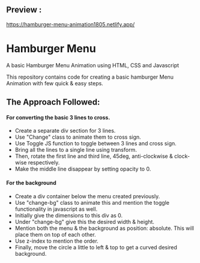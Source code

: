## Preview :  
https://hamburger-menu-animation1805.netlify.app/

# Hamburger Menu
A basic Hamburger Menu Animation using HTML, CSS and Javascript

This repository contains code for creating a basic hamburger Menu Animation with few quick & easy steps. 

## The Approach Followed:
#### For converting the basic 3 lines to cross.
- Create a separate div section for 3 lines.
- Use "Change" class to animate them to cross sign.
- Use Toggle JS function to toggle between 3 lines and cross sign.
- Bring all the lines to a single line using transform.
- Then, rotate the first line and third line, 45deg, anti-clockwise & clock-wise respectively.
- Make the middle line disappear by setting opacity to 0.

#### For the background
- Create a div container below the menu created previously.
- Use "change-bg" class to animate this and mention the toggle functionality in javascript as well.
- Initially give the dimensions to this div as 0.
- Under "change-bg" give this the desired width & height.
- Mention both the menu & the background as position: absolute. This will place them on top of each other.
- Use z-index to mention the order.
- Finally, move the circle a little to left & top to get a curved desired background. 


